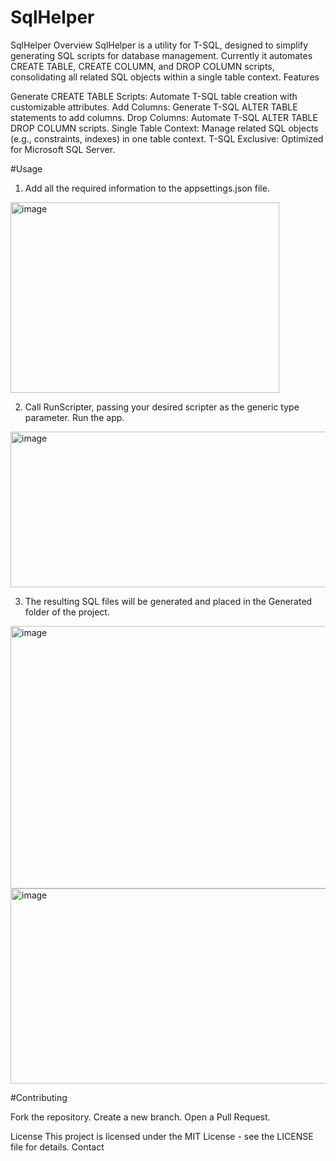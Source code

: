 # SqlHelper
SqlHelper
Overview
SqlHelper is a utility for T-SQL, designed to simplify generating SQL scripts for database management. Currently it automates CREATE TABLE, CREATE COLUMN, and DROP COLUMN scripts, consolidating all related SQL objects within a single table context.
Features

Generate CREATE TABLE Scripts: Automate T-SQL table creation with customizable attributes.
Add Columns: Generate T-SQL ALTER TABLE statements to add columns.
Drop Columns: Automate T-SQL ALTER TABLE DROP COLUMN scripts.
Single Table Context: Manage related SQL objects (e.g., constraints, indexes) in one table context.
T-SQL Exclusive: Optimized for Microsoft SQL Server.

#Usage
1. Add all the required information to the appsettings.json file.

<img width="430" height="305" alt="image" src="https://github.com/user-attachments/assets/1a206543-49f5-4e5d-9091-8b68bc11adbb" />

2. Call RunScripter, passing your desired scripter as the generic type parameter. Run the app.

<img width="872" height="249" alt="image" src="https://github.com/user-attachments/assets/2c9f3429-b155-41c2-b331-b07056cba588" />

3. The resulting SQL files will be generated and placed in the Generated folder of  the project.

<img width="1764" height="420" alt="image" src="https://github.com/user-attachments/assets/57afbee9-089b-4d5a-9c8d-5c875ae1ee40" />

<img width="995" height="312" alt="image" src="https://github.com/user-attachments/assets/9a2cd89a-6935-4568-b4d9-725b43873593" />


#Contributing

Fork the repository.
Create a new branch.
Open a Pull Request.

License
This project is licensed under the MIT License - see the LICENSE file for details.
Contact
